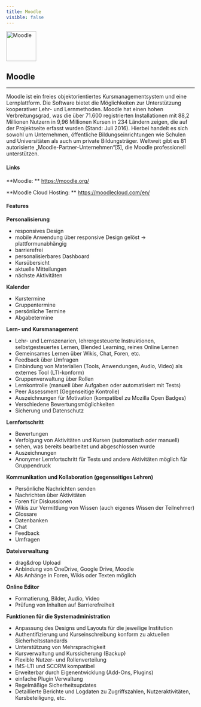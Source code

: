 ```yaml
---
title: Moodle
visible: false
---
```


<img border="0" alt="Moodle" src="../images/moodle_icon.png" height="80em">

## Moodle
---
Moodle ist ein freies objektorientiertes Kursmanagementsystem und eine Lernplattform. Die Software bietet die Möglichkeiten zur Unterstützung kooperativer Lehr- und Lernmethoden.
Moodle hat einen hohen Verbreitungsgrad, was die über 71.600 registrierten Installationen mit 88,2 Millionen Nutzern in 9,96 Millionen Kursen in 234 Ländern zeigen, die auf der Projektseite erfasst wurden (Stand: Juli 2016). Hierbei handelt es sich sowohl um Unternehmen, öffentliche Bildungseinrichtungen wie Schulen und Universitäten als auch um private Bildungsträger. Weltweit gibt es 81 autorisierte „Moodle-Partner-Unternehmen“[5], die Moodle professionell unterstützen.

#### Links
**Moodle: ** <a href="https://moodle.org/">https://moodle.org/</a>

**Moodle Cloud Hosting: ** <a href="https://moodlecloud.com/en/">https://moodlecloud.com/en/</a>

#### Features
**Personalisierung**

- responsives Design
- mobile Anwendung über responsive Design gelöst -> plattformunabhängig
- barrierefrei
- personalisierbares Dashboard
- Kursübersicht
- aktuelle Mitteilungen
- nächste Aktivitäten

**Kalender**

- Kurstermine
- Gruppentermine
- persönliche Termine
- Abgabetermine

**Lern- und Kursmanagement**

- Lehr- und Lernszenarien, lehrergesteuerte Instruktionen, selbstgesteuertes Lernen, Blended Learning, reines Online Lernen
- Gemeinsames Lernen über Wikis, Chat, Foren, etc.
- Feedback über Umfragen
- Einbindung von Materialien (Tools, Anwendungen, Audio, Video) als externes Tool (LTI-konform)
- Gruppenverwaltung über Rollen
- Lernkontrolle (manuell über Aufgaben oder automatisiert mit Tests)
- Peer Assessment (Gegenseitige Kontrolle)
- Auszeichnungen für Motivation (kompatibel zu Mozilla Open Badges)
- Verschiedene Bewertungsmöglichkeiten
- Sicherung und Datenschutz

**Lernfortschritt**

- Bewertungen
- Verfolgung von Aktivitäten und Kursen (automatisch oder manuell)
- sehen, was bereits bearbeitet und abgeschlossen wurde
- Auszeichnungen
- Anonymer Lernfortschritt für Tests und andere Aktivitäten möglich für Gruppendruck

**Kommunikation und Kollaboration (gegenseitiges Lehren)**

- Persönliche Nachrichten senden
- Nachrichten über Aktivitäten
- Foren für Diskussionen
- Wikis zur Vermittlung von Wissen (auch eigenes Wissen der Teilnehmer)
- Glossare
- Datenbanken
- Chat
- Feedback
- Umfragen

**Dateiverwaltung**

- drag&drop Upload
- Anbindung von OneDrive, Google Drive, Moodle
- Als Anhänge in Foren, Wikis oder Texten möglich

**Online Editor**

- Formatierung, Bilder, Audio, Video
- Prüfung von Inhalten auf Barrierefreiheit

**Funktionen für die Systemadministration**

- Anpassung des Designs und Layouts für die jeweilige Institution
- Authentifizierung und Kurseinschreibung konform zu aktuellen Sicherheitsstandards
- Unterstützung von Mehrsprachigkeit
- Kursverwaltung und Kurssicherung (Backup)
- Flexible Nutzer- und Rollenverteilung
- IMS-LTI und SCORM kompatibel
- Erweiterbar durch Eigenentwicklung (Add-Ons, Plugins)
- einfache Plugin Verwaltung
- Regelmäßige Sicherheitsupdates
- Detaillierte Berichte und Logdaten zu Zugriffszahlen, Nutzeraktivitäten, Kursbeteiligung, etc.
